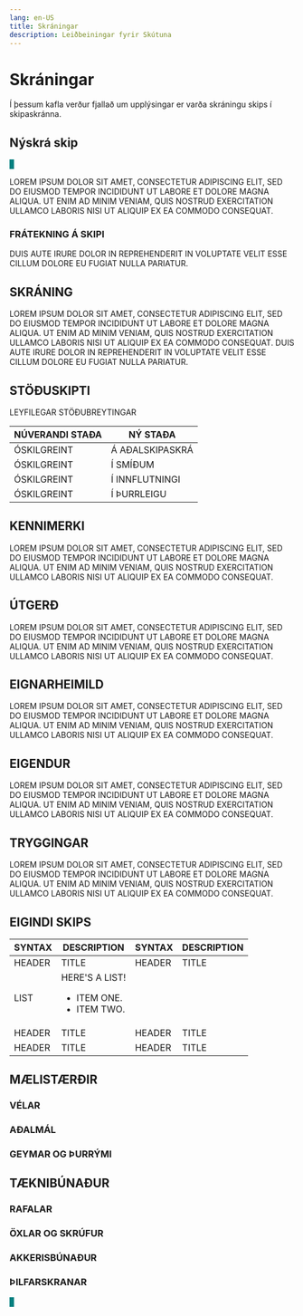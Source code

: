 ```yaml
---
lang: en-US
title: Skráningar
description: Leiðbeiningar fyrir Skútuna
---
```


# Skráningar
Í þessum kafla verður fjallað um upplýsingar er varða skráningu skips í skipaskránna. 


## Nýskrá skip
<Badge text="Innri notandi" style="background: teal; text-transform: uppercase; padding: 0px 8px; margin: 20px 0 5px 0"/>

Lorem ipsum dolor sit amet, consectetur adipiscing elit, sed do eiusmod tempor incididunt ut labore et dolore magna aliqua. Ut enim ad minim veniam, quis nostrud exercitation ullamco laboris nisi ut aliquip ex ea commodo consequat. 

### Frátekning á skipi
Duis aute irure dolor in reprehenderit in voluptate velit esse cillum dolore eu fugiat nulla pariatur. 

## Skráning
Lorem ipsum dolor sit amet, consectetur adipiscing elit, sed do eiusmod tempor incididunt ut labore et dolore magna aliqua. Ut enim ad minim veniam, quis nostrud exercitation ullamco laboris nisi ut aliquip ex ea commodo consequat. Duis aute irure dolor in reprehenderit in voluptate velit esse cillum dolore eu fugiat nulla pariatur. 

## Stöðuskipti

Leyfilegar stöðubreytingar

| Núverandi staða | Ný staða |
| ---------------- | ---------------- |
| Óskilgreint | Á aðalskipaskrá |
| Óskilgreint | Í smíðum |
| Óskilgreint | Í innflutningi |
| Óskilgreint | Í þurrleigu |

## Kennimerki
Lorem ipsum dolor sit amet, consectetur adipiscing elit, sed do eiusmod tempor incididunt ut labore et dolore magna aliqua. Ut enim ad minim veniam, quis nostrud exercitation ullamco laboris nisi ut aliquip ex ea commodo consequat.

## Útgerð
Lorem ipsum dolor sit amet, consectetur adipiscing elit, sed do eiusmod tempor incididunt ut labore et dolore magna aliqua. Ut enim ad minim veniam, quis nostrud exercitation ullamco laboris nisi ut aliquip ex ea commodo consequat.

## Eignarheimild
Lorem ipsum dolor sit amet, consectetur adipiscing elit, sed do eiusmod tempor incididunt ut labore et dolore magna aliqua. Ut enim ad minim veniam, quis nostrud exercitation ullamco laboris nisi ut aliquip ex ea commodo consequat.

## Eigendur
Lorem ipsum dolor sit amet, consectetur adipiscing elit, sed do eiusmod tempor incididunt ut labore et dolore magna aliqua. Ut enim ad minim veniam, quis nostrud exercitation ullamco laboris nisi ut aliquip ex ea commodo consequat.

## Tryggingar
Lorem ipsum dolor sit amet, consectetur adipiscing elit, sed do eiusmod tempor incididunt ut labore et dolore magna aliqua. Ut enim ad minim veniam, quis nostrud exercitation ullamco laboris nisi ut aliquip ex ea commodo consequat.

## Eigindi skips

| Syntax      | Description | Syntax      | Description |
| ----------- | ----------- | ----------- | ----------- |
| Header      | Title |  Header      | Title |
| List        | Here's a list! <ul><li>Item one.</li><li>Item two.</li></ul> |
| Header      | Title |  Header      | Title |
| Header      | Title |  Header      | Title |



## Mælistærðir

### Vélar

### Aðalmál

### Geymar og þurrými



## Tæknibúnaður

### Rafalar

### Öxlar og skrúfur

### Akkerisbúnaður

### Þilfarskranar